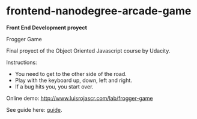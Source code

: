 frontend-nanodegree-arcade-game
===============================

**Front End Development proyect**

Frogger Game 

Final proyect of the Object Oriented Javascript course by Udacity.

Instructions:

- You need to get to the other side of the road.
- Play with the keyboard up, down, left and right.
- If a bug hits you, you start over.

Online demo: http://www.luisrojascr.com/lab/frogger-game 

See guide here: [guide](https://docs.google.com/document/d/1v01aScPjSWCCWQLIpFqvg3-vXLH2e8_SZQKC8jNO0Dc/pub?embedded=true).
